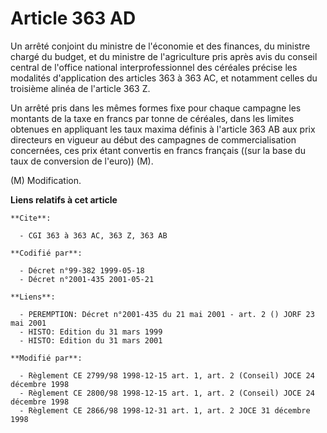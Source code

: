 # Article 363 AD

Un arrêté conjoint du ministre de l'économie et des finances, du ministre chargé du budget, et du ministre de l'agriculture
pris après avis du conseil central de l'office national interprofessionnel des céréales précise les modalités d'application
des articles 363 à 363 AC, et notamment celles du troisième alinéa de l'article 363 Z.

Un arrêté pris dans les mêmes formes fixe pour chaque campagne les montants de la taxe en francs par tonne de céréales, dans
les limites obtenues en appliquant les taux maxima définis à l'article 363 AB aux prix directeurs en vigueur au début des
campagnes de commercialisation concernées, ces prix étant convertis en francs français ((sur la base du taux de conversion de
l'euro)) (M).

(M) Modification.

**Liens relatifs à cet article**

	**Cite**:

	  - CGI 363 à 363 AC, 363 Z, 363 AB

	**Codifié par**:

	  - Décret n°99-382 1999-05-18
	  - Décret n°2001-435 2001-05-21

	**Liens**:

	  - PEREMPTION: Décret n°2001-435 du 21 mai 2001 - art. 2 () JORF 23 mai 2001
	  - HISTO: Edition du 31 mars 1999
	  - HISTO: Edition du 31 mars 2001

	**Modifié par**:

	  - Règlement CE 2799/98 1998-12-15 art. 1, art. 2 (Conseil) JOCE 24 décembre 1998
	  - Règlement CE 2800/98 1998-12-15 art. 1, art. 2 (Conseil) JOCE 24 décembre 1998
	  - Règlement CE 2866/98 1998-12-31 art. 1, art. 2 JOCE 31 décembre 1998
